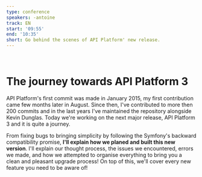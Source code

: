 ```yaml
---
type: conference
speakers: -antoine
track: EN
start: '09:55'
end: '10:35'
short: Go behind the scenes of API Platform' new release.
---
```

​
# The journey towards API Platform 3

API Platform's first commit was made in January 2015, my first contribution came few months later in August. Since then, I've contributed to more then 200 commits and in the last years I've maintained the repository alongside Kevin Dunglas. Today we're working on the next major release, API Platform 3 and it is quite a journey.

From fixing bugs to bringing simplicity by following the Symfony's backward compatibility promise, **I'll explain how we planed and built this new version**. I'll explain our thought process, the issues we encountered, errors we made, and how we attempted to organise everything to bring you a clean and pleasant upgrade process! On top of this, we'll cover every new feature you need to be aware of!
